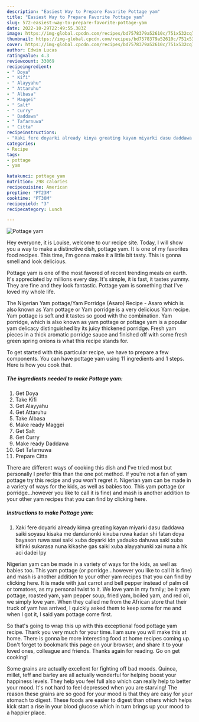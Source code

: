 ```yaml
---
description: "Easiest Way to Prepare Favorite Pottage yam"
title: "Easiest Way to Prepare Favorite Pottage yam"
slug: 572-easiest-way-to-prepare-favorite-pottage-yam
date: 2022-10-29T22:49:55.383Z
image: https://img-global.cpcdn.com/recipes/bd7578379a52610c/751x532cq70/pottage-yam-recipe-main-photo.jpg
thumbnail: https://img-global.cpcdn.com/recipes/bd7578379a52610c/751x532cq70/pottage-yam-recipe-main-photo.jpg
cover: https://img-global.cpcdn.com/recipes/bd7578379a52610c/751x532cq70/pottage-yam-recipe-main-photo.jpg
author: Edwin Lucas
ratingvalue: 4.3
reviewcount: 33069
recipeingredient:
- " Doya"
- " Kifi"
- " Alayyahu"
- " Attaruhu"
- " Albasa"
- " Maggei"
- " Salt"
- " Curry"
- " Daddawa"
- " Tafarnuwa"
- " Citta"
recipeinstructions:
- "Xaki fere doyarki already kinya greating kayan miyarki dasu daddawa saiki soyasu kisaka me dandanonki kixuba ruwa kadan shi fatan doya bayason ruwa ssei saiki xuba doyarki idn yadauko dahuwa saki xuba kifinki sukarasa nuna kikashe gas saiki xuba alayyahunki xai nuna a hk aci dadei lpy"
categories:
- Recipe
tags:
- pottage
- yam

katakunci: pottage yam 
nutrition: 298 calories
recipecuisine: American
preptime: "PT23M"
cooktime: "PT30M"
recipeyield: "3"
recipecategory: Lunch

---
```



![Pottage yam](https://img-global.cpcdn.com/recipes/bd7578379a52610c/751x532cq70/pottage-yam-recipe-main-photo.jpg)

Hey everyone, it is Louise, welcome to our recipe site. Today, I will show you a way to make a distinctive dish, pottage yam. It is one of my favorites food recipes. This time, I'm gonna make it a little bit tasty. This is gonna smell and look delicious.

Pottage yam is one of the most favored of recent trending meals on earth. It's appreciated by millions every day. It's simple, it is fast, it tastes yummy. They are fine and they look fantastic. Pottage yam is something that I've loved my whole life.

The Nigerian Yam pottage/Yam Porridge (Asaro) Recipe - Asaro which is also known as Yam pottage or Yam porridge is a very delicious Yam recipe. Yam pottage is soft and it tastes so good with the combination. Yam porridge, which is also known as yam pottage or pottage yam is a popular yam delicacy distinguished by its juicy thickened porridge. Fresh yam pieces in a thick aromatic porridge sauce and finished off with some fresh green spring onions is what this recipe stands for.


To get started with this particular recipe, we have to prepare a few components. You can have pottage yam using 11 ingredients and 1 steps. Here is how you cook that.

<!--inarticleads1-->

##### The ingredients needed to make Pottage yam:

1. Get  Doya
1. Take  Kifi
1. Get  Alayyahu
1. Get  Attaruhu
1. Take  Albasa
1. Make ready  Maggei
1. Get  Salt
1. Get  Curry
1. Make ready  Daddawa
1. Get  Tafarnuwa
1. Prepare  Citta


There are different ways of cooking this dish and I&#39;ve tried most but personally I prefer this than the one pot method. If you&#39;re not a fan of yam pottage try this recipe and you won&#39;t regret it. Nigerian yam can be made in a variety of ways for the kids, as well as babies too. This yam pottage (or porridge…however you like to call it is fine) and mash is another addition to your other yam recipes that you can find by clicking here. 

<!--inarticleads2-->

##### Instructions to make Pottage yam:

1. Xaki fere doyarki already kinya greating kayan miyarki dasu daddawa saiki soyasu kisaka me dandanonki kixuba ruwa kadan shi fatan doya bayason ruwa ssei saiki xuba doyarki idn yadauko dahuwa saki xuba kifinki sukarasa nuna kikashe gas saiki xuba alayyahunki xai nuna a hk aci dadei lpy


Nigerian yam can be made in a variety of ways for the kids, as well as babies too. This yam pottage (or porridge…however you like to call it is fine) and mash is another addition to your other yam recipes that you can find by clicking here. It is made with just carrot and bell pepper instead of palm oil or tomatoes, as my personal twist to it. We love yam in my family; be it yam pottage, roasted yam, yam pepper soup, fried yam, boiled yam, and red oil, we simply love yam. When they called me from the African store that their truck of yam has arrived, I quickly asked them to keep some for me and when I got it, I said yam pottage come first. 

So that's going to wrap this up with this exceptional food pottage yam recipe. Thank you very much for your time. I am sure you will make this at home. There is gonna be more interesting food at home recipes coming up. Don't forget to bookmark this page on your browser, and share it to your loved ones, colleague and friends. Thanks again for reading. Go on get cooking!

Some grains are actually excellent for fighting off bad moods. Quinoa, millet, teff and barley are all actually wonderful for helping boost your happiness levels. They help you feel full also which can really help to better your mood. It's not hard to feel depressed when you are starving! The reason these grains are so good for your mood is that they are easy for your stomach to digest. These foods are easier to digest than others which helps kick start a rise in your blood glucose which in turn brings up your mood to a happier place.

